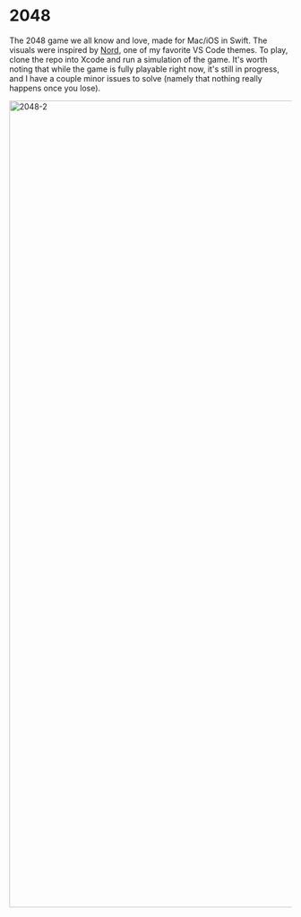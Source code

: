 # 2048
The 2048 game we all know and love, made for Mac/iOS in Swift. The visuals were inspired by [Nord](https://www.nordtheme.com/ports/visual-studio-code), one of my favorite VS Code themes. 
To play, clone the repo into Xcode and run a simulation of the game. It's worth noting that while the game is fully playable right now, it's still in progress, and I have a couple minor issues to solve (namely that nothing really happens once you lose).

<img width="1440" alt="2048-2" src="https://user-images.githubusercontent.com/104647883/215728062-7470891a-d8e1-4715-b532-7020ded46064.png">
